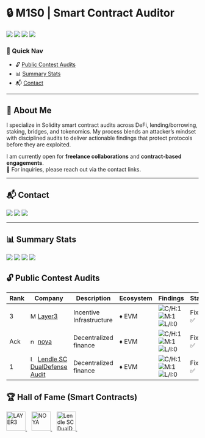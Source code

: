 # 🔒 M1S0 | Smart Contract Auditor

<p>
  <img src="https://img.shields.io/badge/Focus-Smart%20Contracts-blueviolet?style=flat-square" />
  <img src="https://img.shields.io/badge/Ecosystem-Solidity%20%7C%20EVM%20%7C%20Ethereum%20%7C%20Polygon%20%7C%20BSC-10b981?style=flat-square" />
   <img src="https://img.shields.io/badge/Freelance-Open-brightgreen?style=flat-square" /> 
  <img src="https://img.shields.io/badge/Last%20Updated-2025--09--05-334155?style=flat-square" />
</p>

### 🔗 Quick Nav
- 🔓 [Public Contest Audits](#-public-contest-audits)
- 📊 [Summary Stats](#-summary-stats)
- 📬 [Contact](#-contact)

---
## 🧠 About Me  

I specialize in Solidity smart contract audits across DeFi, lending/borrowing, staking, bridges, and tokenomics. My process blends an attacker’s mindset with disciplined audits to deliver actionable findings that protect protocols before they are exploited.

I am currently open for **freelance collaborations** and **contract-based engagements**.  
📩 For inquiries, please reach out via the contact links.  


---


## 📬 Contact
<p>
  <a href="https://x.com/UnknownMnz"><img src="https://img.shields.io/badge/Twitter-@UnknownMnz-1DA1F2?style=flat-square&logo=x" /></a>
  <a href="https://www.linkedin.com/in/m1s0/"><img src="https://img.shields.io/badge/LinkedIn-M1S0-0A66C2?style=flat-square&logo=linkedin&logoColor=white" /></a>
  <a href="https://t.me/M1S0_MS"><img src="https://img.shields.io/badge/Telegram-@M1S0_MS-2CA5E0?style=flat-square&logo=telegram&logoColor=white" /></a>
</p>

---

## 📊 Summary Stats
<!-- Update these numbers as you go -->
<p>
  <img src="https://img.shields.io/badge/Reports-5-blue?style=flat-square" />
  <img src="https://img.shields.io/badge/Public%20Contests-2-0ea5e9?style=flat-square" />
  <img src="https://img.shields.io/badge/Private%20Audits-0-64748b?style=flat-square" />
  <img src="https://img.shields.io/badge/Critical%2FHigh-2-red?style=flat-square" />
</p>


## 🔓 Public Contest Audits

| Rank | Company | Description | Ecosystem | Findings | Status | Report |
|------|---------|-------------|-----------|----------|--------|--------|
| 3 | <img src="https://dashboard.hackenproof.com/uploads/bounty_program/logo/66a3a7f0b77695001181f2de/logo.png" alt="Metropolis" width="15"/> [Layer3](https://layer3.xyz/) | Incentive Infrastructure | ♦ EVM | ![C/H:1](https://img.shields.io/badge/C/H-1-red) ![M:1](https://img.shields.io/badge/M-1-orange) ![L/I:0](https://img.shields.io/badge/L/I-1-gray) | Fixed ✅ | [![View Report](https://img.shields.io/badge/View_Report-0078D4?style=flat&logo=readthedocs&logoColor=white)](./reports/Metropolis_Audit.pdf) |
| Ack | <img src="https://dashboard.hackenproof.com/uploads/bounty_program/logo/680b5a0240041c22836c43d3/logo.png" alt="noya" width="15"/> [noya](https://noya.ai/) | Decentralized finance | ♦ EVM | ![C/H:1](https://img.shields.io/badge/C/H-1-red) ![M:1](https://img.shields.io/badge/M-1-orange) ![L/I:0](https://img.shields.io/badge/L/I-0-gray) | Fixed ✅ | [![View Report](https://img.shields.io/badge/View_Report-0078D4?style=flat&logo=readthedocs&logoColor=white)](./reports/Metropolis_Audit.pdf) |
| 1 | <img src="https://dashboard.hackenproof.com/uploads/bounty_program/logo/68a86a7840041c016cb9ef18/logo.png" alt="Lendle SC DualDefense Audit" width="15"/> [Lendle SC DualDefense Audit](https://hackenproof.com/audit-programs/lendle-sc-dualdefense-audit) | Decentralized finance | ♦ EVM | ![C/H:1](https://img.shields.io/badge/C/H-2-red) ![M:1](https://img.shields.io/badge/M-0-orange) ![L/I:0](https://img.shields.io/badge/L/I-0-gray) | Fixed ✅ | [![View Report](https://img.shields.io/badge/View_Report-0078D4?style=flat&logo=readthedocs&logoColor=white)](./reports/Metropolis_Audit.pdf) |



## 🏆 Hall of Fame (Smart Contracts)  
<p align="left">
  <a href="https://layer3.xyz/" title="LAYER3">
    <img src="https://dashboard.hackenproof.com/uploads/bounty_program/logo/66a3a6fab77695000a81f2cb/logo.png?timestamp=1754581665" alt="LAYER3" height="50" />
  </a>&nbsp;&nbsp;
  <a href="https://noya.ai/" title="NOYA">
    <img src="https://dashboard.hackenproof.com/uploads/bounty_program/logo/680b5a0240041c22836c43d3/logo.png?timestamp=1755521341" alt="NOYA" height="50" />
  </a>&nbsp;&nbsp;
  <a href="https://hackenproof.com/audit-programs/lendle-sc-dualdefense-audit" title="Lendle SC DualDefense Audit">
    <img src="https://dashboard.hackenproof.com/uploads/bounty_program/logo/68a86a7840041c016cb9ef18/logo.png" alt="Lendle SC DualDefense Audit" height="50" />
  </a>&nbsp;&nbsp;
</p>
